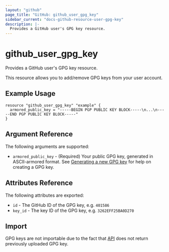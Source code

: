 ```yaml
---
layout: "github"
page_title: "GitHub: github_user_gpg_key"
sidebar_current: "docs-github-resource-user-gpg-key"
description: |-
  Provides a GitHub user's GPG key resource.
---
```


# github_user_gpg_key

Provides a GitHub user's GPG key resource.

This resource allows you to add/remove GPG keys from your user account.

## Example Usage

```hcl
resource "github_user_gpg_key" "example" {
  armored_public_key = "-----BEGIN PGP PUBLIC KEY BLOCK-----\n...\n-----END PGP PUBLIC KEY BLOCK-----"
}
```

## Argument Reference

The following arguments are supported:

* `armored_public_key` - (Required) Your public GPG key, generated in ASCII-armored format.
  See [Generating a new GPG key](https://help.github.com/articles/generating-a-new-gpg-key/) for help on creating a GPG key.

## Attributes Reference

The following attributes are exported:

* `id` - The GitHub ID of the GPG key, e.g. `401586`
* `key_id` - The key ID of the GPG key, e.g. `3262EFF25BA0D270`

## Import

GPG keys are not importable due to the fact that [API](https://developer.github.com/v3/users/gpg_keys/#gpg-keys)
does not return previously uploaded GPG key.
